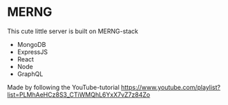 # MERNG
This cute little server is built on MERNG-stack
- MongoDB
- ExpressJS
- React
- Node
- GraphQL

Made by following the YouTube-tutorial
https://www.youtube.com/playlist?list=PLMhAeHCz8S3_CTiWMQhL6YxX7vZ7z84Zo